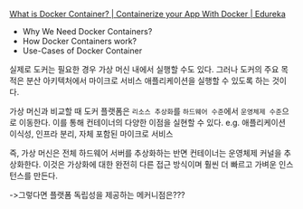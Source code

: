 [What is Docker Container? | Containerize your App With Docker | Edureka](https://www.edureka.co/blog/docker-container/)

- Why We Need Docker Containers?
- How Docker Containers work?
- Use-Cases of Docker Container











실제로 도커는 필요한 경우 가상 머신 내에서 실행할 수도 있다. 그러나 도커의 주요 목적은 분산 아키텍처에서 마이크로 서비스 애플리케이션을 실행할 수 있도록 하는 것이다. 



가상 머신과 비교할 때 도커 플랫폼은 `리소스 추상화`를 `하드웨어 수준`에서 `운영체제 수준`으로 이동한다. 이를 통해 컨테이너의 다양한 이점을 실현할 수 있다. e.g. 애플리케이션 이식성, 인프라 분리, 자체 포함된 마이크로 서비스

즉, 가상 머신은 전체 하드웨어 서버를 추상화하는 반면 컨테이너는 운영체제 커널을 추상화한다. 이것은 가상화에 대한 완전히 다른 접근 방식이며 훨씬 더 빠르고 가벼운 인스턴스를 만든다.

->그렇다면  플랫폼 독립성을 제공하는 메커니점은???